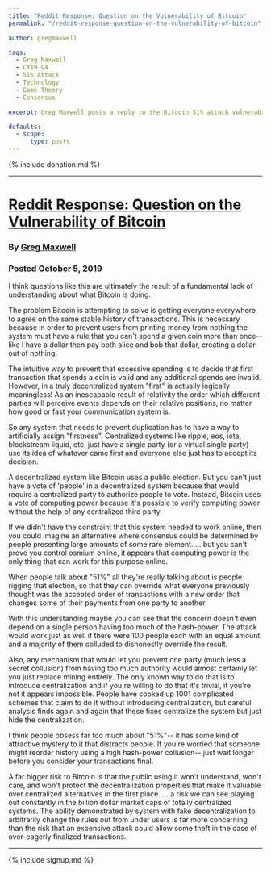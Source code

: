 ```yaml
---
title: "Reddit Response: Question on the Vulnerability of Bitcoin"
permalink: "/reddit-response-question-on-the-vulnerability-of-bitcoin" 

author: gregmaxwell

tags:
  - Greg Maxwell
  - CY19 Q4
  - 51% Attack
  - Technology
  - Game Theory
  - Consensus

excerpt: Greg Maxwell posts a reply to the Bitcoin 51% attack vulnerability. Posted October 10, 2019.

defaults:
  - scope:
      type: posts
---
```


{% include donation.md %}

***

# [Reddit Response: Question on the Vulnerability of Bitcoin](https://www.reddit.com/r/Bitcoin/comments/ddddfl/question_on_the_vulnerability_of_bitcoin/f2g9e7b/)
### By [Greg Maxwell](https://www.reddit.com/user/nullc/)
### Posted October 5, 2019

I think questions like this are ultimately the result of a fundamental lack of understanding about what Bitcoin is doing.

The problem Bitcoin is attempting to solve is getting everyone everywhere to agree on the same stable history of transactions. This is necessary because in order to prevent users from printing money from nothing the system must have a rule that you can't spend a given coin more than once-- like I have a dollar then pay both alice and bob that dollar, creating a dollar out of nothing.

The intuitive way to prevent that excessive spending is to decide that first transaction that spends a coin is valid and any additional spends are invalid. However, in a truly decentralized system "first" is actually logically meaningless! As an inescapable result of relativity the order which different parties will perceive events depends on their relative positions, no matter how good or fast your communication system is.

So any system that needs to prevent duplication has to have a way to artificially assign "firstness". Centralized systems like ripple, eos, iota, blockstream liquid, etc. just have a single party (or a virtual single party) use its idea of whatever came first and everyone else just has to accept its decision.

A decentralized system like Bitcoin uses a public election. But you can't just have a vote of 'people' in a decentralized system because that would require a centralized party to authorize people to vote. Instead, Bitcoin uses a vote of computing power because it's possible to verify computing power without the help of any centralized third party.

If we didn't have the constraint that this system needed to work online, then you could imagine an alternative where consensus could be determined by people presenting large amounts of some rare element. ... but you can't prove you control osmium online, it appears that computing power is the only thing that can work for this purpose online.

When people talk about "51%" all they're really talking about is people rigging that election, so that they can override what everyone previously thought was the accepted order of transactions with a new order that changes some of their payments from one party to another.

With this understanding maybe you can see that the concern doesn't even depend on a single person having too much of the hash-power. The attack would work just as well if there were 100 people each with an equal amount and a majority of them colluded to dishonestly override the result.

Also, any mechanism that would let you prevent one party (much less a secret collusion) from having too much authority would almost certainly let you just replace mining entirely. The only known way to do that is to introduce centralization and if you're willing to do that it's trivial, if you're not it appears impossible. People have cooked up 1001 complicated schemes that claim to do it without introducing centralization, but careful analysis finds again and again that these fixes centralize the system but just hide the centralization.

I think people obsess far too much about "51%"-- it has some kind of attractive mystery to it that distracts people. If you're worried that someone might reorder history using a high hash-power collusion-- just wait longer before you consider your transactions final.

A far bigger risk to Bitcoin is that the public using it won't understand, won't care, and won't protect the decentralization properties that make it valuable over centralized alternatives in the first place. ... a risk we can see playing out constantly in the billion dollar market caps of totally centralized systems. The ability demonstrated by system with fake decentralization to arbitrarily change the rules out from under users is far more concerning than the risk that an expensive attack could allow some theft in the case of over-eagerly finalized transactions.

***

{% include signup.md %}